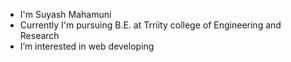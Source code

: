 - I'm Suyash Mahamuni
- Currently I'm pursuing B.E. at Trriity college of Engineering and Research
- I’m interested in web developing
